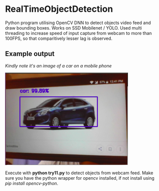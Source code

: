 # RealTimeObjectDetection
Python program utilising OpenCV DNN to detect objects video feed and draw bounding boxes. Works on SSD Mobilenet / YOLO.
Used multi threading to increase speed of input capture from webcam to more than 100FPS, so that comparitively lesser lag is observed.

## Example output
*Kindly note it's an image of a car on a mobile phone*

<img src = images/car.png height = 300>

Execute with **python try11.py** to detect objects from webcam feed. Make sure you have the python wrapper for opencv installed, if not install using *pip install opencv-python*.
